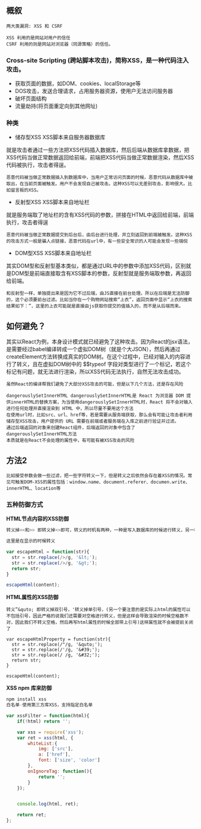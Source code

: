 

## 概叙
```
两大类漏洞: XSS 和 CSRF

XSS 利用的是网站对用户的信任
CSRF 利用的则是网站对浏览器（同源策略）的信任。
```


### Cross-site Scripting (跨站脚本攻击)，简称XSS，是一种代码注入攻击。
* 获取页面的数据，如DOM、cookies、localStorage等
* DOS攻击，发送合理请求，占用服务器资源，使用户无法访问服务器
* 破坏页面结构
* 流量劫持(将页面重定向到其他网址)

### 种类
* 储存型XSS
XSS脚本来自服务器数据库

就是攻击者通过一些方法把XSS代码插入数据库，然后后端从数据库拿数据，把XSS代码当做正常数据返回给前端，前端把XSS代码当做正常数据渲染，然后XSS代码被执行，攻击者得逞。
```
恶意代码被当做正常数据插入到数据库中，当用户正常访问页面的时候，恶意代码从数据库中被取出，在当前页面被触发。用户不会发现自己被攻击。这种XSS可以无差别攻击，影响很大。比如留言板的XSS。
```

* 反射型XSS
XSS脚本来自地址栏

就是服务端取了地址栏的含有XSS代码的参数，拼接在HTML中返回给前端，前端执行，攻击者得逞
```
恶意代码被当做正常数据提交到后台后，由后台进行处理，并立刻返回到前端被触发。这种XSS的攻击方式一般是骗人点链接，恶意代码在url中，有一些安全常识的人可能会发现一些端倪
```

* DOM型XSS
XSS脚本来自地址栏

其实DOM型和反射型基本类似，都是通过URL中的参数中添加XSS代码，区别就是DOM型是前端直接取含有XSS脚本的参数，反射型就是服务端取参数，再返回给前端。
```
和反射型一样，单独提出来是因为它不过后端，由JS直接在前台处理。所以在后端是无法防御的，这个必须要前台过滤。比如当你在一个购物网站搜索“上衣”，返回页面中显示“上衣的搜索结果如下：”，这里的上衣可能就是直接由js获取你提交的值插入的，而不是从后端而来。
```

## 如何避免？
其实以React为例，本身设计模式就已经避免了这种攻击。因为React的jsx语法，是需要经过babel编译转成一个虚拟DOM树（就是个大JSON），然后再通过createElement方法转换成真实的DOM树。在这个过程中，已经对输入的内容进行了转义，且在虚拟DOM树中的 $$typeof 字段对类型进行了一个标记，若这个标记有问题，就无法进行渲染，所以XSS代码无法执行，自然无法攻击成功。

```
虽然React的编译帮我们避免了大部分XSS攻击的可能，但是以下几个方法，还是存在风险

dangerouslySetInnerHTML dangerouslySetInnerHTML是 React 为浏览器 DOM 提供innerHTML的替换方案，为当使用dangerouslySetInnerHTML时，React 将不会对输入进行任何处理并直接渲染到 HTML 中，所以尽量不要用这个方法
在使用url时，比如src、url、href等，若是需要从服务端获取，那么会有可能让攻击者利用储存型XSS攻击，用户提供的 URL 需要在前端或者服务端在入库之前进行验证并过滤。
通过后端返回的对象来创建React组件，后端返回的对象中包含了dangerouslySetInnerHTML方法
本质就是在React不会处理的属性中，有可能有被XSS攻击的风险
```

## 方法2
```
比如接受参数会做一些过滤，把一些字符转义一下，但是转义之后依然会存在着XSS的情况。常见可触发DOM-XSS的属性包括：window.name、document.referer、documen.write、innerHTML、location等
```

### 五种防御方式
**HTML节点内容的XSS防御**
```js
转义掉<<和>> 即转义掉<>即可，转义的时机有两种，一种是写入数据库的时候进行转义，另一种实在解析的时候进行转义。

这里是在显示的时候转义

var escapeHtml = function(str){
  str = str.replace(/>/g, '&lt;');
  str = str.replace(/>/g, '&gt;');
  return str;
}

escapeHtml(content);
```

**HTML属性的XSS防御**
```
转义”&quto; 即转义掉双引号，'转义掉单引号，(另一个要注意的是实际上html的属性可以不包括引号，因此严格的说我们还需要对空格进行转义，但是这样会导致渲染的时候空格数不对，因此我们不转义空格，然后再写html属性的时候全部带上引号)这样属性就不会被提前关闭了

var escapeHtmlProperty = function(str){
  str = str.replace(/"/g, '&quto;');
  str = str.replace(/'/g, '&#39;');
  str = str.replace(/ /g, '&#32;');
  return str;
}

escapeHtml(content);
```

**XSS npm 库来防御**
```js
npm install xss
白名单-使用第三方库XSS，支持指定白名单

var xssFilter = function(html){
    if(!html) return '';

    var xss = require('xss');
    var ret = xss(html, {
        whiteList:{
            img: ['src'],
            a: ['href'],
            font: ['size', 'color']
        },
        onIgnoreTag: function(){
            return '';
        }
    });


    console.log(html, ret);

    return ret;
};
```
